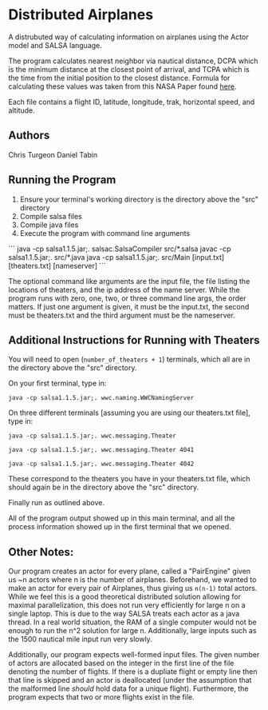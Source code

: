 # Distributed Airplanes
A distrubuted way of calculating information on airplanes using the Actor model and SALSA language.

The program calculates nearest neighbor via nautical distance, DCPA which is the minimum distance at the closest point of arrival, and TCPA which is the time from the initial position to the closest distance. Formula for calculating these values was taken from this NASA Paper found [here](https://ntrs.nasa.gov/api/citations/20150000558/downloads/20150000558.pdf). 

Each file contains a flight ID, latitude, longitude, trak, horizontal speed, and altitude.

## Authors
Chris Turgeon
Daniel Tabin 

## Running the Program
<ol>
<li> Ensure your terminal's working directory is the directory above the "src" directory</li>
<li> Compile salsa files</li>
<li> Compile java files</li>
<li> Execute the program with command line arguments </li>
</ol>
```
java -cp salsa1.1.5.jar;. salsac.SalsaCompiler src/*.salsa
javac -cp salsa1.1.5.jar;. src/*.java
java -cp salsa1.1.5.jar;. src/Main [input.txt] [theaters.txt] [nameserver]
```

The optional command like arguments are the input file, the file listing the locations of theaters, and the ip address of the name server.  While the program runs with zero, one, two, or three command line args, the order matters.  If just one argument is given, it must be the input.txt, the second must be theaters.txt and the third argument must be the nameserver.


## Additional Instructions for Running with Theaters

You will need to open (```number_of_theaters + 1```) terminals, which all are in the directory above the "src" directory.

On your first terminal, type in:
```
java -cp salsa1.1.5.jar;. wwc.naming.WWCNamingServer
```

On three different terminals [assuming you are using our theaters.txt file], type in:
```
java -cp salsa1.1.5.jar;. wwc.messaging.Theater
```
```
java -cp salsa1.1.5.jar;. wwc.messaging.Theater 4041 
```
```
java -cp salsa1.1.5.jar;. wwc.messaging.Theater 4042
```

These correspond to the theaters you have in your theaters.txt file, which should  again be in the directory above the "src" directory.

Finally run as outlined above.

All of the program output showed up in this main terminal, and all the process information showed up in the first terminal that we opened.

## Other Notes:
Our program creates an actor for every plane, called a "PairEngine" given us \~n actors where n is the number of airplanes.  Beforehand, we wanted to make an actor for every pair of Airplanes, thus giving us ```n(n-1)``` total actors.  While we feel this is a good theoretical distributed solution allowing for maximal parallelization, this does not run very efficiently for large n on a single laptop.  This is due to the way SALSA treats each actor as a java thread.  In a real world situation, the RAM of a single computer would not be enough to run the n^2 solution for large n.  Additionally, large inputs such as the 1500 nautical mile input run very slowly.

Additionally, our program expects well-formed input files. The given number of actors are allocated based on the integer in the first line of the file denoting the number of flights. If there is a dupliate flight or empty line then that line is skipped and an actor is deallocated (under the assumption that the malformed line _should_ hold data for a unique flight). Furthermore, the program expects that two or more flights exist in the file. 
